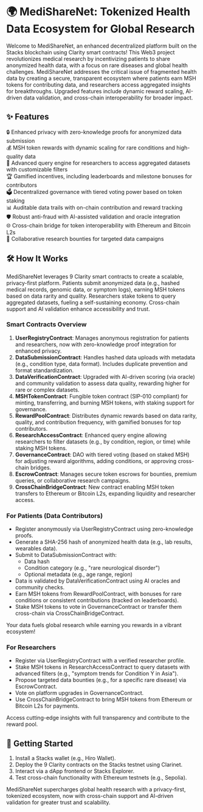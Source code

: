 # 🌍 MediShareNet: Tokenized Health Data Ecosystem for Global Research

Welcome to MediShareNet, an enhanced decentralized platform built on the Stacks blockchain using Clarity smart contracts! This Web3 project revolutionizes medical research by incentivizing patients to share anonymized health data, with a focus on rare diseases and global health challenges. MediShareNet addresses the critical issue of fragmented health data by creating a secure, transparent ecosystem where patients earn MSH tokens for contributing data, and researchers access aggregated insights for breakthroughs. Upgraded features include dynamic reward scaling, AI-driven data validation, and cross-chain interoperability for broader impact.

## ✨ Features

🔒 Enhanced privacy with zero-knowledge proofs for anonymized data submission  
💰 MSH token rewards with dynamic scaling for rare conditions and high-quality data  
🔬 Advanced query engine for researchers to access aggregated datasets with customizable filters  
🏆 Gamified incentives, including leaderboards and milestone bonuses for contributors  
🗳️ Decentralized governance with tiered voting power based on token staking  
📊 Auditable data trails with on-chain contribution and reward tracking  
🛡️ Robust anti-fraud with AI-assisted validation and oracle integration  
🌐 Cross-chain bridge for token interoperability with Ethereum and Bitcoin L2s  
🤝 Collaborative research bounties for targeted data campaigns  

## 🛠 How It Works

MediShareNet leverages 9 Clarity smart contracts to create a scalable, privacy-first platform. Patients submit anonymized data (e.g., hashed medical records, genomic data, or symptom logs), earning MSH tokens based on data rarity and quality. Researchers stake tokens to query aggregated datasets, fueling a self-sustaining economy. Cross-chain support and AI validation enhance accessibility and trust.

### Smart Contracts Overview

1. **UserRegistryContract**: Manages anonymous registration for patients and researchers, now with zero-knowledge proof integration for enhanced privacy.  
2. **DataSubmissionContract**: Handles hashed data uploads with metadata (e.g., condition type, data format). Includes duplicate prevention and format standardization.  
3. **DataVerificationContract**: Upgraded with AI-driven scoring (via oracle) and community validation to assess data quality, rewarding higher for rare or complex datasets.  
4. **MSHTokenContract**: Fungible token contract (SIP-010 compliant) for minting, transferring, and burning MSH tokens, with staking support for governance.  
5. **RewardPoolContract**: Distributes dynamic rewards based on data rarity, quality, and contribution frequency, with gamified bonuses for top contributors.  
6. **ResearchAccessContract**: Enhanced query engine allowing researchers to filter datasets (e.g., by condition, region, or time) while staking MSH tokens.  
7. **GovernanceContract**: DAO with tiered voting (based on staked MSH) for adjusting reward algorithms, adding conditions, or approving cross-chain bridges.  
8. **EscrowContract**: Manages secure token escrows for bounties, premium queries, or collaborative research campaigns.  
9. **CrossChainBridgeContract**: New contract enabling MSH token transfers to Ethereum or Bitcoin L2s, expanding liquidity and researcher access.  

### For Patients (Data Contributors)

- Register anonymously via UserRegistryContract using zero-knowledge proofs.  
- Generate a SHA-256 hash of anonymized health data (e.g., lab results, wearables data).  
- Submit to DataSubmissionContract with:  
  - Data hash  
  - Condition category (e.g., "rare neurological disorder")  
  - Optional metadata (e.g., age range, region)  
- Data is validated by DataVerificationContract using AI oracles and community checks.  
- Earn MSH tokens from RewardPoolContract, with bonuses for rare conditions or consistent contributions (tracked on leaderboards).  
- Stake MSH tokens to vote in GovernanceContract or transfer them cross-chain via CrossChainBridgeContract.  

Your data fuels global research while earning you rewards in a vibrant ecosystem!

### For Researchers

- Register via UserRegistryContract with a verified researcher profile.  
- Stake MSH tokens in ResearchAccessContract to query datasets with advanced filters (e.g., "symptom trends for Condition Y in Asia").  
- Propose targeted data bounties (e.g., for a specific rare disease) via EscrowContract.  
- Vote on platform upgrades in GovernanceContract.  
- Use CrossChainBridgeContract to bring MSH tokens from Ethereum or Bitcoin L2s for payments.  

Access cutting-edge insights with full transparency and contribute to the reward pool.

## 🚀 Getting Started

1. Install a Stacks wallet (e.g., Hiro Wallet).  
2. Deploy the 9 Clarity contracts on the Stacks testnet using Clarinet.  
3. Interact via a dApp frontend or Stacks Explorer.  
4. Test cross-chain functionality with Ethereum testnets (e.g., Sepolia).  

MediShareNet supercharges global health research with a privacy-first, tokenized ecosystem, now with cross-chain support and AI-driven validation for greater trust and scalability.
